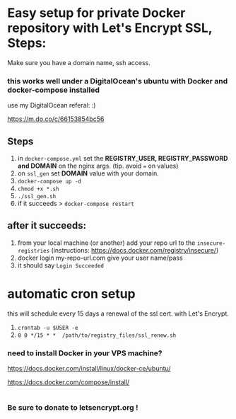 # Easy setup for private Docker repository with Let's Encrypt SSL, Steps:
Make sure you have a domain name, ssh access.


### this works well under a DigitalOcean's ubuntu with Docker and docker-compose installed
use my DigitalOcean referal: :) 

https://m.do.co/c/66153854bc56


## Steps

1. in `docker-compose.yml` set the **REGISTRY_USER, REGISTRY_PASSWORD and DOMAIN** on the nginx args. (tip. avoid `=` on values)
2. on `ssl_gen` set **DOMAIN** value with your domain.
2. `docker-compose up -d`
3. `chmod +x *.sh`
4. `./ssl_gen.sh`  
4. if it succeeds > `docker-compose restart`

## after it succeeds:
1. from your local machine (or another) add your repo url to the `insecure-registries` (instructions: https://docs.docker.com/registry/insecure/)
2. docker login my-repo-url.com give your user name/pass
3. it should say `Login Succeeded`

# automatic cron setup
this will schedule every 15 days a renewal of the ssl cert. with Let's Encrypt.
1. `crontab -u $USER -e`
2. `0 0 */15 * *  /path/to/registry_files/ssl_renew.sh`

### need to install Docker in your VPS machine?
https://docs.docker.com/install/linux/docker-ce/ubuntu/

https://docs.docker.com/compose/install/

#
### Be sure to donate to **letsencrypt.org** !


